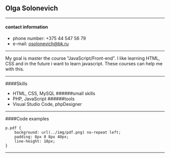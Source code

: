 ## Olga Solonevich
---
#### contact information
- phone number: +375 44 547 56 79 
- e-mail: osolonevich@bk.ru
---
My goal is master the course "JavaScript/Front-end". I like learning HTML, CSS and in the future i want to learn javascript. These courses can help me with this. 

---
####Skills
- HTML, CSS, MySQL
######small skills
- PHP, JavaScript
######tools
- Visual Studio Code, phpDesigner 

---
####Code examples
```
p.pdf {
    background: url(../img/pdf.png) no-repeat left;  
    padding: 8px 0 8px 40px; 
    line-height: 18px; 
}
```
---
